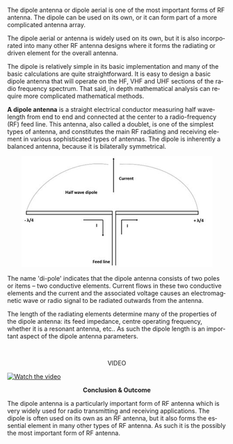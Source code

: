 <html xmlns:v="urn:schemas-microsoft-com:vml"
xmlns:o="urn:schemas-microsoft-com:office:office"
xmlns:w="urn:schemas-microsoft-com:office:word"
xmlns:m="http://schemas.microsoft.com/office/2004/12/omml"
xmlns="http://www.w3.org/TR/REC-html40">


<body lang=EN-US style='tab-interval:36.0pt'>

<div class=WordSection1>

<p class=MsoNormal>The dipole antenna or dipole aerial is one of the most
important forms of RF antenna. The dipole can be used on its own, or it can
form part of a more complicated antenna array.<o:p></o:p></p>

<p class=MsoNormal>The dipole aerial or antenna is widely used on its own, but
it is also incorporated into many other RF antenna designs where it forms the
radiating or driven element for the overall antenna.<o:p></o:p></p>

<p class=MsoNormal>The dipole is relatively simple in its basic implementation
and many of the basic calculations are quite straightforward. It is easy to
design a basic dipole antenna that will operate on the HF, VHF and UHF sections
of the radio frequency spectrum. That said, in depth mathematical analysis can
require more complicated mathematical methods.</p>

<p class=MsoNormal><b>A dipole antenna</b> is a straight electrical conductor
measuring half wavelength from end to end and connected at the center to a
radio-frequency (RF) feed line. This antenna, also called a doublet, is one of
the simplest types of antenna, and constitutes the main RF radiating and
receiving element in various sophisticated types of antennas. The dipole is
inherently a balanced antenna, because it is bilaterally symmetrical.</p>

<p class=MsoNormal align=center style='text-align:center'><span
style='mso-no-proof:yes'><!--[if gte vml 1]><v:shapetype id="_x0000_t75"
 coordsize="21600,21600" o:spt="75" o:preferrelative="t" path="m@4@5l@4@11@9@11@9@5xe"
 filled="f" stroked="f">
 <v:stroke joinstyle="miter"/>
 <v:formulas>
  <v:f eqn="if lineDrawn pixelLineWidth 0"/>
  <v:f eqn="sum @0 1 0"/>
  <v:f eqn="sum 0 0 @1"/>
  <v:f eqn="prod @2 1 2"/>
  <v:f eqn="prod @3 21600 pixelWidth"/>
  <v:f eqn="prod @3 21600 pixelHeight"/>
  <v:f eqn="sum @0 0 1"/>
  <v:f eqn="prod @6 1 2"/>
  <v:f eqn="prod @7 21600 pixelWidth"/>
  <v:f eqn="sum @8 21600 0"/>
  <v:f eqn="prod @7 21600 pixelHeight"/>
  <v:f eqn="sum @10 21600 0"/>
 </v:formulas>
 <v:path o:extrusionok="f" gradientshapeok="t" o:connecttype="rect"/>
 <o:lock v:ext="edit" aspectratio="t"/>
</v:shapetype><v:shape id="Picture_x0020_1" o:spid="_x0000_i1025" type="#_x0000_t75"
 style='width:329.25pt;height:192pt;visibility:visible;mso-wrap-style:square'>
 <v:imagedata src="theory_files/image001.png" o:title=""/>
</v:shape><![endif]--><![if !vml]><img width=439 height=256
src="theory_files/image002.jpg" v:shapes="Picture_x0020_1"><![endif]></span></p>

<p class=MsoNormal>The name 'di-pole' indicates that the dipole antenna
consists of two poles or items – two conductive elements. Current flows in
these two conductive elements and the current and the associated voltage causes
an electromagnetic wave or radio signal to be radiated outwards from the
antenna.</p>

<p class=MsoNormal>The length of the radiating elements determine many of the
properties of the dipole antenna: its feed impedance, <span class=SpellE>centre</span>
operating frequency, whether it is a resonant antenna, <span class=GramE>etc..</span>
As such the dipole length is an important aspect of the dipole antenna
parameters.<o:p></o:p></p>

<p class=MsoNormal align=center style='text-align:center'><o:p>&nbsp;</o:p></p>

<p class=MsoNormal align=center>VIDEO</p>

[![Watch the video](https://img.youtube.com/vi/T-D1KVIuvjA/maxresdefault.jpg)](https://youtu.be/T-D1KVIuvjA)

<p class=MsoNormal align=center style='text-align:center'><b>Conclusion & Outcome<o:p></o:p></b></p>

<p class=MsoNormal>The dipole antenna is a particularly important form of RF antenna which is very widely used for radio transmitting and receiving applications. The dipole is often used on its own as an RF antenna, but it also forms the essential element in many other types of RF antenna. As such it is the possibly the most important form of RF antenna.</p>


</div>

</body>

</html>

